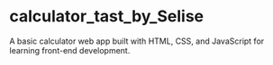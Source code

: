 # calculator_tast_by_Selise
A basic calculator web app built with HTML, CSS, and JavaScript for learning front-end development.
